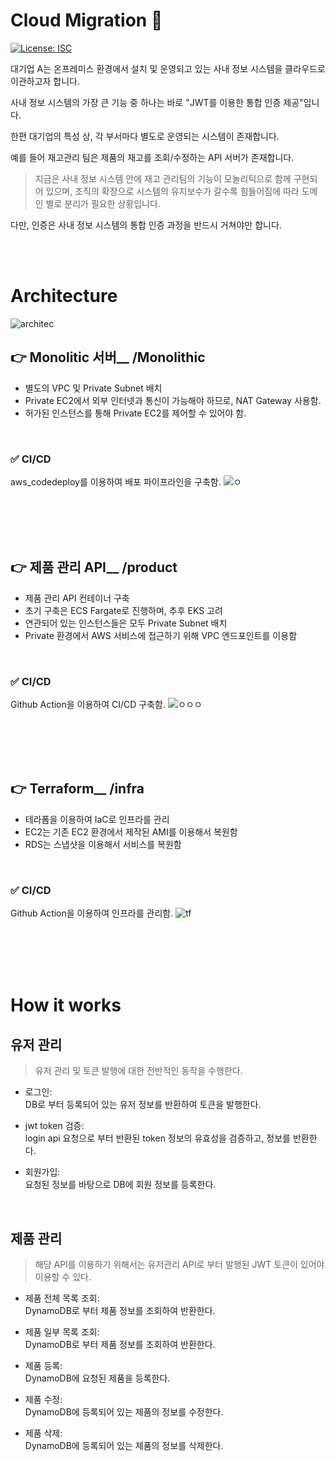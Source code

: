 # Cloud Migration 👋
<p>
  <a href="#" target="_blank">
    <img alt="License: ISC" src="https://img.shields.io/badge/License-ISC-yellow.svg" />
  </a>
</p>

대기업 A는 온프레미스 환경에서 설치 및 운영되고 있는 사내 정보 시스템을 클라우드로 이관하고자 합니다. 

사내 정보 시스템의 가장 큰 기능 중 하나는 바로 "JWT를 이용한 통합 인증 제공"입니다.  

한편 대기업의 특성 상, 각 부서마다 별도로 운영되는 시스템이 존재합니다. 

예를 들어 재고관리 팀은 제품의 재고를 조회/수정하는 API 서버가 존재합니다. 

> 지금은 사내 정보 시스템 안에 재고 관리팀의 기능이 모놀리틱으로 함께 구현되어 있으며, 조직의 확장으로 시스템의 유지보수가 갈수록 힘들어짐에 따라 도메인 별로 분리가 필요한 상황입니다. 

다만, 인증은 사내 정보 시스템의 통합 인증 과정을 반드시 거쳐야만 합니다.


<br>
<br>

# Architecture
![architec](https://user-images.githubusercontent.com/76501289/183823540-e60c1e13-8c1f-4b1a-b6f8-b661d8be8451.png)

## 👉 Monolitic 서버__ /Monolithic

- 별도의 VPC 및 Private Subnet 배치
- Private EC2에서 외부 인터넷과 통신이 가능해야 하므로, NAT Gateway 사용함.
- 허가된 인스턴스를 통해 Private EC2를 제어할 수 있어야 함.

<br>

### ✅ CI/CD 
aws_codedeploy를 이용하여 배포 파이프라인을 구축함.
![ㅇ](https://user-images.githubusercontent.com/76501289/183824365-7f9f7ac1-84e1-4cb8-9059-7b0fadfafddd.png)

<br>
<br>
<br>
<br>

## 👉 제품 관리 API__ /product

- 제품 관리 API 컨테이너 구축
- 초기 구축은 ECS Fargate로 진행하며, 추후 EKS 고려
- 연관되어 있는 인스턴스들은 모두 Private Subnet 배치
- Private 환경에서 AWS 서비스에 접근하기 위해 VPC 엔드포인트를 이용함

<br>

### ✅ CI/CD 
Github Action을 이용하여 CI/CD 구축함.
![ㅇㅇㅇ](https://user-images.githubusercontent.com/76501289/183824381-15265572-f4d1-48b3-946c-731a43d41a4b.png)

<br>
<br>
<br>
<br>

## 👉 Terraform__ /infra
- 테라폼을 이용하여 IaC로 인프라를 관리
- EC2는 기존 EC2 환경에서 제작된 AMI를 이용해서 복원함
- RDS는 스냅샷을 이용해서 서비스를 복원함


<br>

### ✅ CI/CD 
Github Action을 이용하여 인프라를 관리함.
![tf](https://user-images.githubusercontent.com/76501289/183824396-00d4df3a-d5a6-4ab0-8d61-97f388cbdce4.png)

<br>
<br>
<br>
<br>

# How it works 
## 유저 관리
> 유저 관리 및 토큰 발행에 대한 전반적인 동작을 수행한다.
- 로그인:   
DB로 부터 등록되어 있는 유저 정보를 반환하여 토큰을 발행한다.

- jwt token 검증:   
login api 요청으로 부터 반환된 token 정보의 유효성을 검증하고, 정보를 반환한다.

- 회원가입:   
요청된 정보를 바탕으로 DB에 회원 정보를 등록한다.

<br>

## 제품 관리 
> 해당 API를 이용하기 위해서는 유저관리 API로 부터 발행된 JWT 토큰이 있어야 이용할 수 있다.

- 제품 전체 목록 조회:   
DynamoDB로 부터 제품 정보를 조회하여 반환한다.

- 제품 일부 목록 조회:   
DynamoDB로 부터 제품 정보를 조회하여 반환한다.

- 제품 등록:   
DynamoDB에 요청된 제품을 등록한다.

- 제품 수정:   
DynamoDB에 등록되어 있는 제품의 정보를 수정한다.

- 제품 삭제:   
DynamoDB에 등록되어 있는 제품의 정보를 삭제한다.
